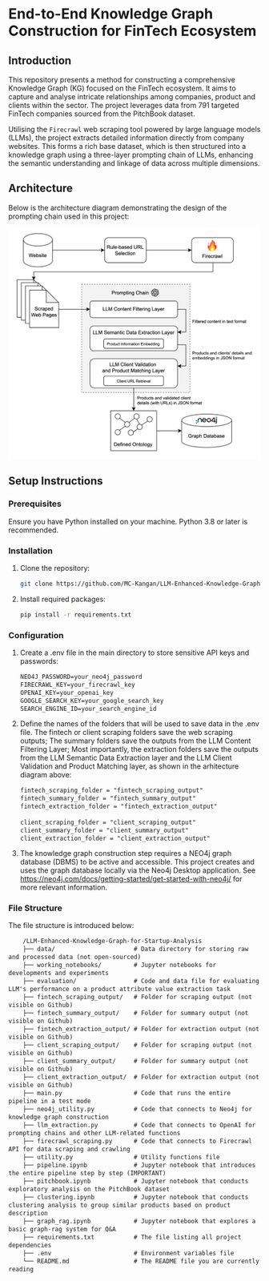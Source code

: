 # End-to-End Knowledge Graph Construction for FinTech Ecosystem

## Introduction
This repository presents a method for constructing a comprehensive Knowledge Graph (KG) focused on the FinTech ecosystem. It aims to capture and analyse intricate relationships among companies, product and clients within the sector. The project leverages data from 791 targeted FinTech companies sourced from the PitchBook dataset.

Utilising the `Firecrawl` web scraping tool powered by large language models (LLMs), the project extracts detailed information directly from company websites. This forms a rich base dataset, which is then structured into a knowledge graph using a three-layer prompting chain of LLMs, enhancing the semantic understanding and linkage of data across multiple dimensions.

## Architecture
Below is the architecture diagram demonstrating the design of the prompting chain used in this project:

![Architecture Diagram](./imgs/architecture.png)

## Setup Instructions

### Prerequisites
Ensure you have Python installed on your machine. Python 3.8 or later is recommended.

### Installation
1. Clone the repository:
   ```bash
   git clone https://github.com/MC-Kangan/LLM-Enhanced-Knowledge-Graph-for-Startup-Analysis.git
2. Install required packages:
    ```bash
    pip install -r requirements.txt

### Configuration
1. Create a .env file in the main directory to store sensitive API keys and passwords:
    ```text
    NEO4J_PASSWORD=your_neo4j_password
    FIRECRAWL_KEY=your_firecrawl_key
    OPENAI_KEY=your_openai_key
    GOOGLE_SEARCH_KEY=your_google_search_key
    SEARCH_ENGINE_ID=your_search_engine_id

2. Define the names of the folders that will be used to save data in the .env file. The fintech or client scraping folders save the web scraping outputs; The summary folders save the outputs from the LLM Content Filtering Layer; Most importantly, the extraction folders save the outputs from the LLM Semantic Data Extraction layer and the LLM Client Validation and Product Matching layer, as shown in the arhitecture diagram above:
    ```text
    fintech_scraping_folder = "fintech_scraping_output"
    fintech_summary_folder = "fintech_summary_output"
    fintech_extraction_folder = "fintech_extraction_output"
    
    client_scraping_folder = "client_scraping_output"
    client_summary_folder = "client_summary_output"
    client_extraction_folder = "client_extraction_output"

3. The knowledge graph construction step requires a NEO4j graph database (DBMS) to be active and accessible. This project creates and uses the graph database locally via the Neo4j Desktop application. See https://neo4j.com/docs/getting-started/get-started-with-neo4j/ for more relevant information.
    

### File Structure
The file structure is introduced below:
```shell
    /LLM-Enhanced-Knowledge-Graph-for-Startup-Analysis
    ├── data/                      # Data directory for storing raw and processed data (not open-sourced)
    ├── working_notebooks/         # Jupyter notebooks for developments and experiments
    ├── evaluation/                # Code and data file for evaluating LLM's performance on a product attribute value extraction task
    ├── fintech_scraping_output/   # Folder for scraping output (not visible on Github)
    ├── fintech_summary_output/    # Folder for summary output (not visible on Github)
    ├── fintech_extraction_output/ # Folder for extraction output (not visible on Github)
    ├── client_scraping_output/    # Folder for scraping output (not visible on Github)
    ├── client_summary_output/     # Folder for summary output (not visible on Github)
    ├── client_extraction_output/  # Folder for extraction output (not visible on Github)
    ├── main.py                    # Code that runs the entire pipeline in a test mode
    ├── neo4j_utility.py           # Code that connects to Neo4j for knowledge graph construction
    ├── llm_extraction.py          # Code that connects to OpenAI for prompting chains and other LLM-related functions
    ├── firecrawl_scraping.py      # Code that connects to Firecrawl API for data scraping and crawling
    ├── utility.py                 # Utility functions file
    ├── pipeline.ipynb             # Jupyter notebook that introduces the entire pipeline step by step (IMPORTANT)
    ├── pitchbook.ipynb            # Jupyter notebook that conducts exploratory analysis on the PitchBook dataset
    ├── clustering.ipynb           # Jupyter notebook that conducts clustering analysis to group similar products based on product description
    ├── graph_rag.ipynb            # Jupyter notebook that explores a basic graph-rag system for Q&A
    ├── requirements.txt           # The file listing all project dependencies
    ├── .env                       # Environment variables file
    └── README.md                  # The README file you are currently reading


